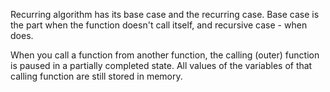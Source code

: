 Recurring algorithm has its base case and the recurring case. Base case is the part when the function doesn't call itself, and recursive case - when does.

When you call a function from another function, the calling (outer) function is paused in a partially completed state. All values of the variables of that calling function are still stored in memory.